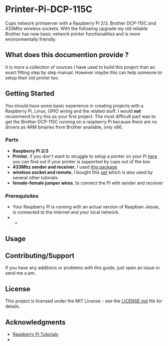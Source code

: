 # Printer-Pi-DCP-115C
Cups network printserver with a Raspberry Pi 2/3, Brother DCP-115C and 433Mhz wireless sockets. With the following upgrade my old reliable Brother has now basic network printer functionalities and is more environmentally friendly.

## What does this documention provide ?
It is more a collection of sources I have used to build this project than an exact fitting step by step manual. However maybe this can help someone to setup their old printer too.

## Getting Started
You should have some basic experience in creating projects with a Raspberry Pi, Linux, GPIO wiring and the related stuff. I would **not** recommend to try this as your first project. The most difficult part was to get the Brother DCP-115C running on a raspberry Pi because there are no drivers as ARM binaries from Brother available, only x86.  

### Parts
* **Raspberry Pi 2/3**
* **Printer**, if you don't want to struggle to setup a printer on your Pi [here](http://www.openprinting.org/printers) you can find out if your printer is supported by cups out of the box 
* **433Mhz sender and receiver**, I used [this package](https://www.amazon.de/Aukru-Superregeneration-Transmitter-Modul-receiver-module/dp/B00OLI93IC) 
* **wireless socket and remote**, I bought this [set](https://www.amazon.de/gp/product/B001AX8QUM?ie=UTF8&linkCode=as2&camp=1634&creative=6738&tag=754-21&creativeASIN=B001AX8QUM) which is also used by several other tutorials
* **female-female jumper wires**, to connect the Pi with sender and receiver

### Prerequisites
* Your Raspberry Pi is running with an actual version of Raspbian Jessie, is connected to the internet and your local network.
* 
  *

## Usage

## Contributing/Support
If you have any additions or problems with this guide, just open an issue or send me a pm.

## License

This project is licensed under the MIT License - see the [LICENSE.md](LICENSE.md) file for details.

## Acknowledgments

* [Raspberry Pi Tutorials](https://tutorials-raspberrypi.de/raspberry-pi-funksteckdosen-433-mhz-steuern/)
*

